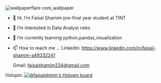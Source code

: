 ![wallpaperflare com_wallpaper](https://github.com/FaisalShmm/FaisalShmm/assets/82232939/2c017f88-6fb5-4efd-9dcc-a5820d7a739e)

- 👋 Hi, I’m Faisal Shamim pre-final year student at TINT
- 👀 I’m interested in Data Analyst roles
- 🌱 I’m currently learning python,pandas,visualization
- 📫 How to reach me ...
LinkedIn: https://www.linkedin.com/in/faisal-shamim-a49332241
     
    Gmail: faisalshamim234@gmail.com


<!---
FaisalShmm/FaisalShmm is a ✨ special ✨ repository because its `README.md` (this file) appears on your GitHub profile.
You can click the Preview link to take a look at your changes.
--->
Holopin:
[![@faisalshmm's Holopin board](https://holopin.me/faisalshmm)](https://holopin.io/@faisalshmm)
